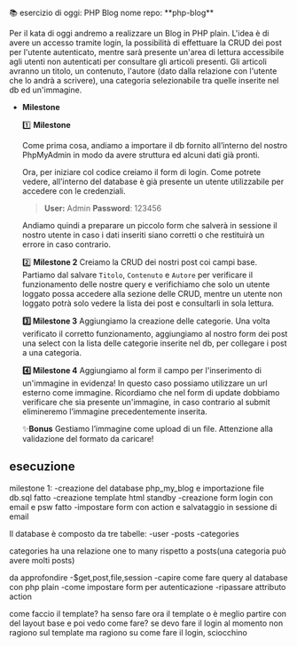 <aside>
📚 esercizio di oggi: PHP Blog
nome repo: **php-blog**

Per il kata di oggi andremo a realizzare un Blog in PHP plain. L'idea è di avere un accesso tramite login, la possibilità di effettuare la CRUD dei post per l'utente autenticato, mentre sarà presente un'area di lettura accessibile agli utenti non autenticati per consultare gli articoli presenti.
Gli articoli avranno un titolo, un contenuto, l'autore (dato dalla relazione con l'utente che lo andrà a scrivere), una categoria selezionabile tra quelle inserite nel db ed un'immagine.

- **Milestone**
    
    1️⃣ **Milestone**
    
    Come prima cosa, andiamo a importare il db fornito all’interno del nostro PhpMyAdmin in modo da avere struttura ed alcuni dati già pronti.
    
    Ora, per iniziare col codice creiamo il form di login. Come potrete vedere, all’interno del database è già presente un utente utilizzabile per accedere con le credenziali.
    
    > **User:** Admin
    **Password**: 123456
    > 
    
    Andiamo quindi a preparare un piccolo form che salverà in sessione il nostro utente in caso i dati inseriti siano corretti o che restituirà un errore in caso contrario.
    
    2️⃣ **Milestone 2**
    Creiamo la CRUD dei nostri post coi campi base. Partiamo dal salvare `Titolo`, `Contenuto` e `Autore` per verificare il funzionamento delle nostre query e verifichiamo che solo un utente loggato possa accedere alla sezione delle CRUD, mentre un utente non loggato potrà solo vedere la lista dei post e consultarli in sola lettura.
    
    **3️⃣ Milestone 3**
    Aggiungiamo la creazione delle categorie. Una volta verificato il corretto funzionamento, aggiungiamo al nostro form dei post una select con la lista delle categorie inserite nel db, per collegare i post a una categoria.
    
    **4️⃣ Milestone 4**
    Aggiungiamo al form il campo per l'inserimento di un'immagine in evidenza! In questo caso possiamo utilizzare un url esterno come immagine. Ricordiamo che nel form di update dobbiamo verificare che sia presente un'immagine, in caso contrario al submit elimineremo l’immagine precedentemente inserita. 
    
    ✨**Bonus**
    Gestiamo l’immagine come upload di un file. Attenzione alla validazione del formato da caricare!
    
</aside>


## esecuzione 

milestone 1: -creazione del database php_my_blog e importazione file db.sql fatto
            -creazione template html standby 
            -creazione form login con email e psw fatto
            -impostare form con action e salvataggio in sessione di email 


Il database è composto da tre tabelle:
-user
-posts
-categories

categories ha una relazione one to many rispetto a posts(una categoria può avere molti posts)


da approfondire
-$get,post,file,session
-capire come fare query al database con php plain 
-come impostare form per autenticazione 
-ripassare attributo action


come faccio il template? ha senso fare ora il template o è meglio partire con del layout base e poi vedo come fare?
se devo fare il login al momento non ragiono sul template ma ragiono su come fare il login, sciocchino 

